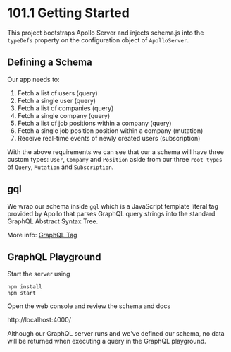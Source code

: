 # 101.1 Getting Started

This project bootstraps Apollo Server and injects schema.js into the `typeDefs`
property on the configuration object of `ApolloServer`.

## Defining a Schema

Our app needs to:

1. Fetch a list of users (query)
2. Fetch a single user (query)
3. Fetch a list of companies (query)
4. Fetch a single company (query)
5. Fetch a list of job positions within a company (query)
6. Fetch a single job position position within a company (mutation)
7. Receive real-time events of newly created users (subscription)

With the above requirements we can see that our a schema will have three
custom types: `User`, `Company` and `Position` aside from our three
`root types` of `Query`, `Mutation` and `Subscription`.

## gql

We wrap our schema inside `gql` which is a JavaScript template literal tag provided by
Apollo that parses GraphQL query strings into the standard GraphQL Abstract Syntax Tree.

More info: [GraphQL Tag](https://github.com/apollographql/graphql-tag)

## GraphQL Playground

Start the server using 

```
npm install
npm start
```

Open the web console and review the schema and docs

http://localhost:4000/

Although our GraphQL server runs and we've defined our schema, no data will be returned
when executing a query in the GraphQL playground.